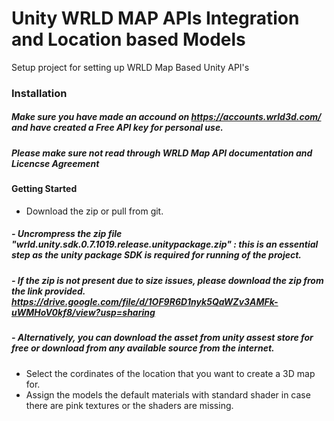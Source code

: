# Unity WRLD MAP APIs Integration and Location based Models
Setup project for setting up WRLD Map Based Unity API's

### Installation 

##### Make sure you have made an accound on https://accounts.wrld3d.com/ and have created a Free API key for personal use.
##### Please make sure not read through WRLD Map API documentation and Licencse Agreement


#### Getting Started

- Download the zip or pull from git. 

##### - Uncrompress the zip file "wrld.unity.sdk.0.7.1019.release.unitypackage.zip" :  this is an essential step as the unity package SDK is required for running of the project.

##### - If the zip is not present due to size issues, please download the zip from the link provided. https://drive.google.com/file/d/1OF9R6D1nyk5QaWZv3AMFk-uWMHoV0kf8/view?usp=sharing 

##### - Alternatively, you can download the asset from unity assest store for free or download from any available source from the internet.
- Select the cordinates of the location that you want to create a 3D map for. 
- Assign the models the default materials with standard shader in case there are pink textures or the shaders are missing.

